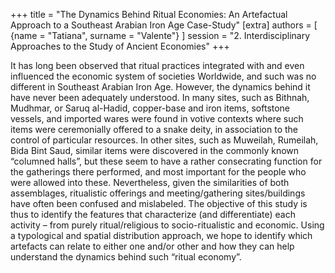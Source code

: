 +++
title = "The Dynamics Behind Ritual Economies: An Artefactual Approach to a Southeast Arabian Iron Age Case-Study"
[extra]
authors = [
    {name = "Tatiana", surname = "Valente"}
]
session = "2. Interdisciplinary Approaches to the Study of Ancient Economies"
+++

It has long been observed that ritual practices integrated with and even influenced the economic system of societies Worldwide, and such was no different in Southeast Arabian Iron Age. However, the dynamics behind it have never been adequately understood. In many sites, such as Bithnah, Mudhmar, or Saruq al-Hadid, copper-base and iron items, softstone vessels, and imported wares were found in votive contexts where such items were ceremonially offered to a snake deity, in association to the control of particular resources. In other sites, such as Muweilah, Rumeilah, Bida Bint Saud, similar items were discovered in the commonly known “columned halls”, but these seem to have a rather consecrating function for the gatherings there performed, and most important for the people who were allowed into these. Nevertheless, given the similarities of both assemblages, ritualistic offerings and meeting/gathering sites/buildings have often been confused and mislabeled. The objective of this study is thus to identify the features that characterize (and differentiate) each activity – from purely ritual/religious to socio-ritualistic and economic. Using a typological and spatial distribution approach, we hope to identify which artefacts can relate to either one and/or other and how they can help understand the dynamics behind such “ritual economy”.
